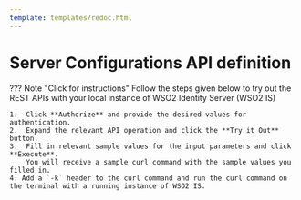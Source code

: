 ```yaml
---
template: templates/redoc.html
---
```

# Server Configurations API definition

??? Note "Click for instructions"
    Follow the steps given below to try out the REST APIs with your local instance of WSO2 Identity Server 
    (WSO2 IS)

    1.  Click **Authorize** and provide the desired values for authentication.
    2.  Expand the relevant API operation and click the **Try it Out** button.
    3.  Fill in relevant sample values for the input parameters and click **Execute**.
        You will receive a sample curl command with the sample values you filled in.
    4. Add a `-k` header to the curl command and run the curl command on the terminal with a running instance of WSO2 IS.

<redoc spec-url={{base_path}}/apis/restapis/configs.yaml></redoc>
<script src="https://cdn.jsdelivr.net/npm/redoc@next/bundles/redoc.standalone.js"> </script>